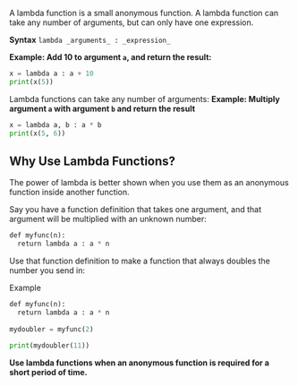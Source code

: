 A lambda function is a small anonymous function.
A lambda function can take any number of arguments, but can only have one expression.

**Syntax**
`lambda _arguments_ : _expression_`

**Example: Add 10 to argument `a`, and return the result:**

```python
x = lambda a : a + 10  
print(x(5))
```


Lambda functions can take any number of arguments:
**Example: Multiply argument `a` with argument `b` and return the result**

```python
x = lambda a, b : a * b  
print(x(5, 6))
```

## Why Use Lambda Functions?

The power of lambda is better shown when you use them as an anonymous function inside another function.

Say you have a function definition that takes one argument, and that argument will be multiplied with an unknown number:

```python
def myfunc(n):  
  return lambda a : a * n
```

Use that function definition to make a function that always doubles the number you send in:

Example

```python
def myfunc(n):  
  return lambda a : a * n  
  
mydoubler = myfunc(2)  
  
print(mydoubler(11))
```

**Use lambda functions when an anonymous function is required for a short period of time.**
